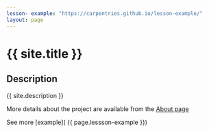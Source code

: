 ```yaml
---
lesson- example: "https://carpentries.github.io/lesson-example/" 
layout: page
---
```


<!-- [![Group Web banner](./image/site_banner.png)](https://github.com/ufangYang/jeco-website)-->



# {{ site.title }}

<!-- comment here-->

## Description
{{ site.description }}

More details about the project are available from the [About page](about.md)

See more [example]( {{ page.lessson-example }})




<!-- [About page link](https://github.com/ufangYang/jeco-website/blob/main/about.md) -->

<!-- [about]('/about') links to the github repo -->



